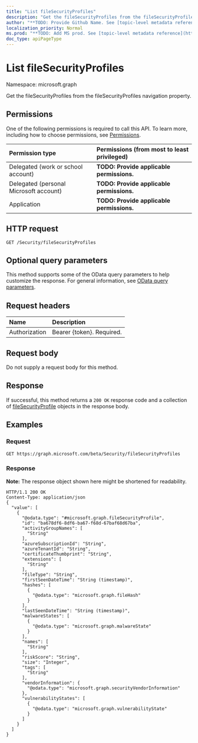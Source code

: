 ```yaml
---
title: "List fileSecurityProfiles"
description: "Get the fileSecurityProfiles from the fileSecurityProfiles navigation property."
author: "**TODO: Provide Github Name. See [topic-level metadata reference](https://msgo.azurewebsites.net/add/document/guidelines/metadata.html#topic-level-metadata)**"
localization_priority: Normal
ms.prod: "**TODO: Add MS prod. See [topic-level metadata reference](https://msgo.azurewebsites.net/add/document/guidelines/metadata.html#topic-level-metadata)**"
doc_type: apiPageType
---
```


# List fileSecurityProfiles

Namespace: microsoft.graph

Get the fileSecurityProfiles from the fileSecurityProfiles navigation property.

## Permissions
One of the following permissions is required to call this API. To learn more, including how to choose permissions, see [Permissions](/concepts/permissions-reference.md).

|Permission type|Permissions (from most to least privileged)|
|:---|:---|
|Delegated (work or school account)|**TODO: Provide applicable permissions.**|
|Delegated (personal Microsoft account)|**TODO: Provide applicable permissions.**|
|Application|**TODO: Provide applicable permissions.**|

## HTTP request

<!-- {
  "blockType": "ignored"
}
-->
``` http
GET /Security/fileSecurityProfiles
```

## Optional query parameters
This method supports some of the OData query parameters to help customize the response. For general information, see [OData query parameters](/graph/query-parameters).

## Request headers
|Name|Description|
|:---|:---|
|Authorization|Bearer {token}. Required.|

## Request body
Do not supply a request body for this method.

## Response

If successful, this method returns a `200 OK` response code and a collection of [fileSecurityProfile](../resources/filesecurityprofile.md) objects in the response body.

## Examples

### Request
<!-- {
  "blockType": "request",
  "name": "get_filesecurityprofile"
}
-->
``` http
GET https://graph.microsoft.com/beta/Security/fileSecurityProfiles
```

### Response
**Note:** The response object shown here might be shortened for readability.
<!-- {
  "blockType": "response",
  "truncated": true,
  "@odata.type": "collection(microsoft.graph.filesecurityprofile)"
}
-->
``` http
HTTP/1.1 200 OK
Content-Type: application/json
{
  "value": [
    {
      "@odata.type": "#microsoft.graph.fileSecurityProfile",
      "id": "ba678df6-8df6-ba67-f68d-67baf68d67ba",
      "activityGroupNames": [
        "String"
      ],
      "azureSubscriptionId": "String",
      "azureTenantId": "String",
      "certificateThumbprint": "String",
      "extensions": [
        "String"
      ],
      "fileType": "String",
      "firstSeenDateTime": "String (timestamp)",
      "hashes": [
        {
          "@odata.type": "microsoft.graph.fileHash"
        }
      ],
      "lastSeenDateTime": "String (timestamp)",
      "malwareStates": [
        {
          "@odata.type": "microsoft.graph.malwareState"
        }
      ],
      "names": [
        "String"
      ],
      "riskScore": "String",
      "size": "Integer",
      "tags": [
        "String"
      ],
      "vendorInformation": {
        "@odata.type": "microsoft.graph.securityVendorInformation"
      },
      "vulnerabilityStates": [
        {
          "@odata.type": "microsoft.graph.vulnerabilityState"
        }
      ]
    }
  ]
}
```

